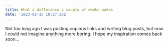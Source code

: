 ```yaml
---
title: What a difference a couple of weeks makes
date: '2023-02-15 18:27:26Z'
---
```


﻿Not too long ago I was posting copious links and writing blog posts, but now I could not imagine anything more boring. I hope my inspiration comes back soon...
